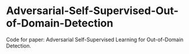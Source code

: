 # Adversarial-Self-Supervised-Out-of-Domain-Detection
Code for paper: Adversarial Self-Supervised Learning for Out-of-Domain Detection.
